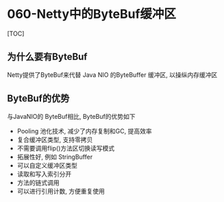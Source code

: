 # 060-Netty中的ByteBuf缓冲区

[TOC]

## 为什么要有ByteBuf

Netty提供了ByteBuf来代替 Java NIO 的ByteBuffer 缓冲区, 以操纵内存缓冲区

## ByteBuf的优势

与JavaNIO的 ByteBuf相比, ByteBuf的优势如下

- Pooling 池化技术, 减少了内存复制和GC, 提高效率
- 复合缓冲区类型, 支持零拷贝
- 不需要调用flip()方法区切换读写模式
- 拓展性好, 例如 StringBuffer
- 可以自定义缓冲区类型
- 读取和写入索引分开
- 方法的链式调用
- 可以进行引用计数, 方便重复使用
